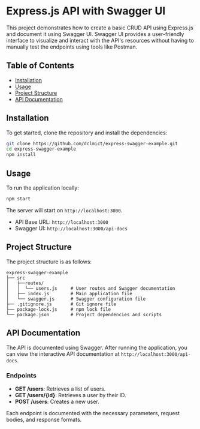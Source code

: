 # Express.js API with Swagger UI

This project demonstrates how to create a basic CRUD API using Express.js and document it using Swagger UI. Swagger UI provides a user-friendly interface to visualize and interact with the API's resources without having to manually test the endpoints using tools like Postman.

## Table of Contents

- [Installation](#installation)
- [Usage](#usage)
- [Project Structure](#project-structure)
- [API Documentation](#api-documentation)


## Installation

To get started, clone the repository and install the dependencies:

```bash
git clone https://github.com/dclmict/express-swagger-example.git
cd express-swagger-example
npm install
```

## Usage

To run the application locally:

```bash
npm start
```

The server will start on `http://localhost:3000`.

- API Base URL: `http://localhost:3000`
- Swagger UI: `http://localhost:3000/api-docs`

## Project Structure

The project structure is as follows:

```
express-swagger-example
├── src
│   ├──routes/
│   │  └── users.js     # User routes and Swagger documentation
│   ├── index.js        # Main application file
│   └── swagger.js      # Swagger configuration file         
├── .gitignore.js       # Git ignore file
├── package-lock.js     # npm lock file   
└── package.json        # Project dependencies and scripts
```

## API Documentation

The API is documented using Swagger. After running the application, you can view the interactive API documentation at `http://localhost:3000/api-docs`.

### Endpoints

- **GET /users**: Retrieves a list of users.
- **GET /users/{id}**: Retrieves a user by their ID.
- **POST /users**: Creates a new user.

Each endpoint is documented with the necessary parameters, request bodies, and response formats.

